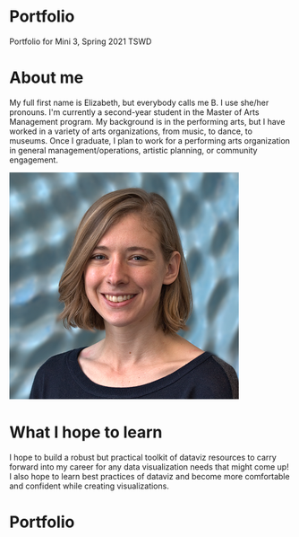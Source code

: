 # Portfolio
Portfolio for Mini 3, Spring 2021 TSWD

# About me
My full first name is Elizabeth, but everybody calls me B. I use she/her pronouns. I'm currently a second-year student in the Master of Arts Management program. My background is in the performing arts, but I have worked in a variety of arts organizations, from music, to dance, to museums. Once I graduate, I plan to work for a performing arts organization in general management/operations, artistic planning, or community engagement. 

![B Crittenden](Crittenden_headshot.png)

# What I hope to learn
I hope to build a robust but practical toolkit of dataviz resources to carry forward into my career for any data visualization needs that might come up! I also hope to learn best practices of dataviz and become more comfortable and confident while creating visualizations. 

# Portfolio

